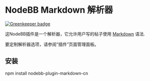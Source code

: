 # NodeBB Markdown 解析器

[![Greenkeeper badge](https://badges.greenkeeper.io/zanjs/nodebb-plugin-markdown-cn.svg)](https://greenkeeper.io/)

这NodeBB插件是一个解析器，它允许用户写的帖子使用 [Markdown](https://daringfireball.net/projects/markdown/) 语法.

要定制解析器选项，请参阅“插件”页面管理面板。

## 安装

npm install nodebb-plugin-markdown-cn

